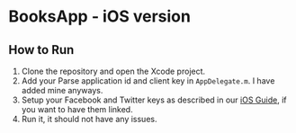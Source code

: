 BooksApp - iOS version
==========================================



How to Run
----------

1. Clone the repository and open the Xcode project.
2. Add your Parse application id and client key in `AppDelegate.m`. I have added mine anyways. 
3. Setup your Facebook and Twitter keys as described in our [iOS Guide](https://parse.com/docs/ios_guide#fbusers), if you want to have them linked. 
4. Run it, it should not have any issues. 



